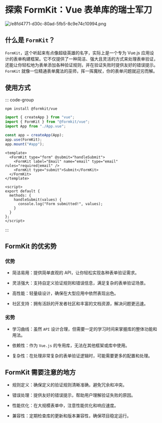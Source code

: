 # 探索 FormKit：Vue 表单库的瑞士军刀

<article-info/>

<link-tag :linkList="[{ linkType: 'git', linkText:'FormKit',linkUrl:'https://github.com/formkit/formkit'},{ linkText:'FormKit',linkUrl:'https://formkit.com/'}]" />

![/e8fd4771-d30c-80ad-5fb5-8c9e74c10994.png](/e8fd4771-d30c-80ad-5fb5-8c9e74c10994.png)

## 什么是 `FormKit`？

`FormKit`，这个听起来有点像超级英雄的名字，实际上是一个专为 Vue.js 应用设计的表单构建框架。它不仅提供了一种简洁、强大且灵活的方式来处理表单验证，还能让你轻松地为表单添加各种验证规则，并在验证失败时提供友好的错误提示。`FormKit` 就像一位精通表单魔法的巫师，挥一挥魔杖，你的表单问题就迎刃而解。

## 使用方式

::: code-group

```bash [npm 安装]
npm install @formkit/vue
```

```js [main.js]
import { createApp } from "vue";
import { FormKit } from "@formkit/vue";
import App from "./App.vue";

const app = createApp(App);
app.use(FormKit);
app.mount("#app");
```

```vue [vue 中使用]
<template>
  <FormKit type="form" @submit="handleSubmit">
    <FormKit label="Email" name="email" type="email" rules="required|email" />
    <FormKit type="submit">Submit</FormKit>
  </FormKit>
</template>

<script>
export default {
  methods: {
    handleSubmit(values) {
      console.log("Form submitted!", values);
    }
  }
};
</script>
```

:::

## FormKit 的优劣势

### 优势

- <imp-text-danger>简洁易用</imp-text-danger>：提供简单直观的 API，让你轻松实现各种表单验证需求。

- <imp-text-danger>灵活强大</imp-text-danger>：支持自定义验证规则和错误信息，满足复杂的表单验证场景。

- <imp-text-danger>高性能</imp-text-danger>：轻量级设计，确保在大型应用中依然表现出色。

- <imp-text-danger>社区支持</imp-text-danger>：拥有活跃的开发者社区和丰富的文档资源，解决问题更迅速。

### 劣势

- <imp-text-danger>学习曲线</imp-text-danger>：虽然 `API` 设计合理，但需要一定的学习时间来掌握库的整体功能和用法。

- <imp-text-danger>依赖性</imp-text-danger>：作为 `Vue.js` 的专用库，无法在其他框架或库中使用。

- <imp-text-danger>复杂性</imp-text-danger>：在处理非常复杂的表单验证逻辑时，可能需要更多的配置和处理。

## FormKit 需要注意的地方

- <imp-text-danger>规则定义</imp-text-danger>：确保定义的验证规则清晰准确，避免冗余和冲突。

- <imp-text-danger>错误处理</imp-text-danger>：提供友好的错误提示，帮助用户理解验证失败的原因。

- <imp-text-danger>性能优化</imp-text-danger>：在大规模表单中，注意性能优化和响应速度。

- <imp-text-danger>兼容性</imp-text-danger>：定期检查库的更新和版本兼容性，确保项目稳定运行。
